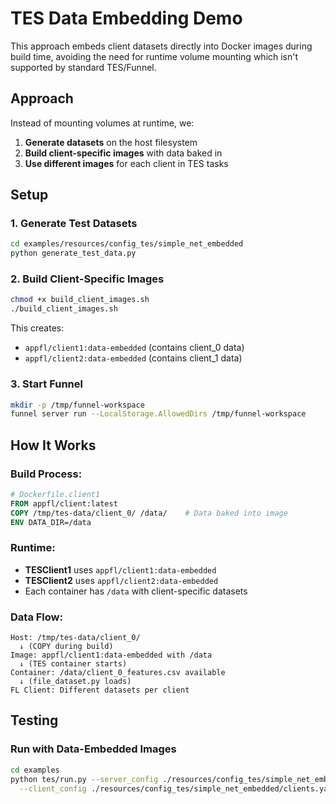 # TES Data Embedding Demo

This approach embeds client datasets directly into Docker images during build time, avoiding the need for runtime volume mounting which isn't supported by standard TES/Funnel.

## Approach

Instead of mounting volumes at runtime, we:
1. **Generate datasets** on the host filesystem  
2. **Build client-specific images** with data baked in
3. **Use different images** for each client in TES tasks

## Setup

### 1. Generate Test Datasets
```bash
cd examples/resources/config_tes/simple_net_embedded
python generate_test_data.py
```

### 2. Build Client-Specific Images
```bash
chmod +x build_client_images.sh
./build_client_images.sh
```

This creates:
- `appfl/client1:data-embedded` (contains client_0 data)
- `appfl/client2:data-embedded` (contains client_1 data)

### 3. Start Funnel
```bash
mkdir -p /tmp/funnel-workspace
funnel server run --LocalStorage.AllowedDirs /tmp/funnel-workspace
```

## How It Works

### Build Process:
```dockerfile
# Dockerfile.client1
FROM appfl/client:latest
COPY /tmp/tes-data/client_0/ /data/    # Data baked into image
ENV DATA_DIR=/data
```

### Runtime:
- **TESClient1** uses `appfl/client1:data-embedded` 
- **TESClient2** uses `appfl/client2:data-embedded`
- Each container has `/data` with client-specific datasets

### Data Flow:
```
Host: /tmp/tes-data/client_0/  
  ↓ (COPY during build)
Image: appfl/client1:data-embedded with /data
  ↓ (TES container starts)  
Container: /data/client_0_features.csv available
  ↓ (file_dataset.py loads)
FL Client: Different datasets per client
```

## Testing

### Run with Data-Embedded Images
```bash
cd examples
python tes/run.py --server_config ./resources/config_tes/simple_net_embedded/server.yaml \
  --client_config ./resources/config_tes/simple_net_embedded/clients.yaml
```
